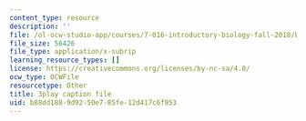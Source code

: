 ```yaml
---
content_type: resource
description: ''
file: /ol-ocw-studio-app/courses/7-016-introductory-biology-fall-2018/b88dd1889d9250e785fe12d417c6f953_jeNPvqRXI9I.vtt
file_size: 56426
file_type: application/x-subrip
learning_resource_types: []
license: https://creativecommons.org/licenses/by-nc-sa/4.0/
ocw_type: OCWFile
resourcetype: Other
title: 3play caption file
uid: b88dd188-9d92-50e7-85fe-12d417c6f953
---
```


